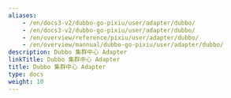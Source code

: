 ```yaml
---
aliases:
    - /en/docs3-v2/dubbo-go-pixiu/user/adapter/dubbo/
    - /en/docs3-v2/dubbo-go-pixiu/user/adapter/dubbo/
    - /en/overview/reference/pixiu/user/adapter/dubbo/
    - /en/overview/mannual/dubbo-go-pixiu/user/adapter/dubbo/
description: Dubbo 集群中心 Adapter
linkTitle: Dubbo 集群中心 Adapter
title: Dubbo 集群中心 Adapter
type: docs
weight: 10
---
```

